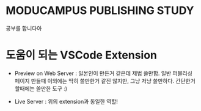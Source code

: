 # MODUCAMPUS PUBLISHING STUDY 
공부를 합니다아

# 도움이 되는 VSCode Extension
- Preview on Web Server : 일본인이 만든거 같은데 제법 쓸만함. 일반 퍼블리싱 페이지 만들때 이외에는 딱히 쓸만한거 같진 않지만, 그냥 저냥 쓸만하다. 간단한거 할때에는 쓸만한 도구 :)

- Live Server : 위의 extension과 동일한 역할!  
